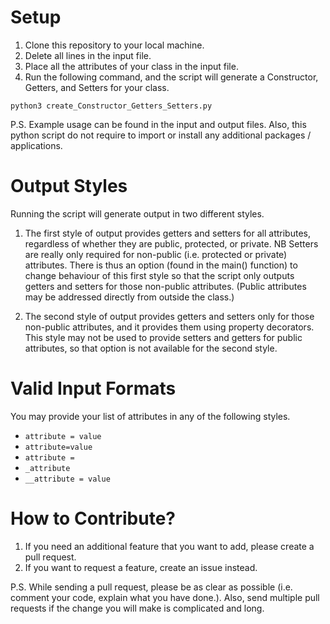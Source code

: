 # Setup
1. Clone this repository to your local machine.
2. Delete all lines in the input file.
3. Place all the attributes of your class in the input file.
4. Run the following command, and the script will generate a Constructor, Getters, and Setters for your class.

```
python3 create_Constructor_Getters_Setters.py
```

P.S. Example usage can be found in the input and output files. Also, this python script do not require to import or install any additional packages / applications.

# Output Styles

Running the script will generate output in two different styles.

1. The first style of output provides getters and setters for all attributes, regardless of whether they are public, protected, or private. NB Setters are really only required for non-public (i.e. protected or private) attributes. There is thus an option (found in the main() function) to change behaviour of this first style so that the script only outputs getters and setters for those non-public attributes. (Public attributes may be addressed directly from outside the class.)

2. The second style of output provides getters and setters only for those non-public attributes, and it provides them using property decorators. This style may not be used to provide setters and getters for public attributes, so that option is not available for the second style.

# Valid Input Formats

You may provide your list of attributes in any of the following styles.

* `attribute = value`
* `attribute=value`
* `attribute =`
* `_attribute`
* `__attribute = value`

# How to Contribute?
1. If you need an additional feature that you want to add, please create a pull request. 
2. If you want to request a feature, create an issue instead.

P.S. While sending a pull request, please be as clear as possible (i.e. comment your code, explain what you have done.). Also, send multiple pull requests if the change you will make is complicated and long.
